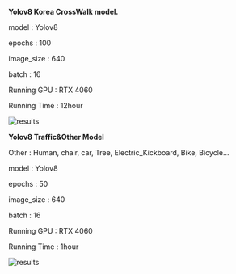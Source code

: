 **Yolov8 Korea CrossWalk model.**

model : Yolov8

epochs : 100

image_size : 640

batch : 16

Running GPU : RTX 4060

Running Time : 12hour

![results](https://github.com/user-attachments/assets/7abaa5e5-79e8-44ea-bda1-cec3ef822ae8)




**Yolov8 Traffic&Other Model**

Other : Human, chair, car, Tree, Electric_Kickboard, Bike, Bicycle...

model : Yolov8

epochs : 50

image_size : 640

batch : 16

Running GPU : RTX 4060

Running Time : 1hour

![results](https://github.com/user-attachments/assets/ebe2f35b-e59a-4005-848b-78fd5d57261f)

